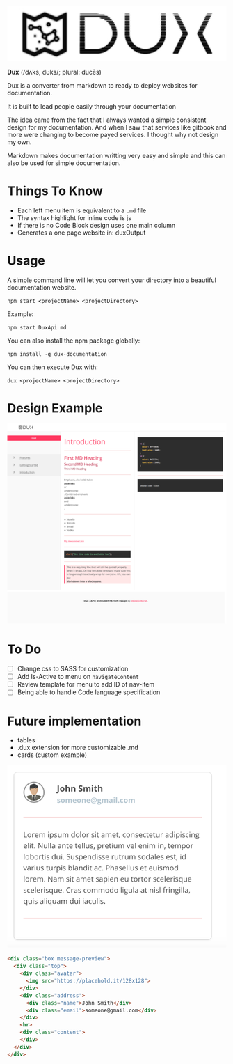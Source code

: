 ![Dux Logo](img/dux.jpg)

**Dux** (/dʌks, dʊks/; plural: ducēs)

Dux is a converter from markdown to ready to deploy websites for documentation.

It is built to lead people easily through your documentation

The idea came from the fact that I always wanted a simple consistent design for my documentation. And when I saw that services like gitbook and more were changing to become payed services. I thought why not design my own.

Markdown makes documentation writting very easy and simple and this can also be used for simple documentation.

# Things To Know

 - Each left menu item is equivalent to a `.md` file
 - The syntax highlight for inline code is js
 - If there is no Code Block design uses one main column
 - Generates a one page website in: duxOutput

# Usage

A simple command line will let you convert your directory into a beautiful documentation website.

```
npm start <projectName> <projectDirectory>
```

Example:

```
npm start DuxApi md
```

You can also install the npm package globally:

```
npm install -g dux-documentation
```

You can then execute Dux with:

```
dux <projectName> <projectDirectory>
```


# Design Example

![Dux Design](img/design.png)


# To Do

 - [ ] Change css to SASS for customization
 - [ ] Add Is-Active to menu on `navigateContent`
 - [ ] Review template for menu to add ID of nav-item
 - [ ] Being able to handle Code language specification

# Future implementation

 - tables
 - .dux extension for more customizable .md
 - cards (custom example)

![Dux Card](img/card.png)

```html
<div class="box message-preview">
  <div class="top">
    <div class="avatar">
      <img src="https://placehold.it/128x128">
    </div>
    <div class="address">
      <div class="name">John Smith</div>
      <div class="email">someone@gmail.com</div>
    </div>
    <hr>
    <div class="content">
    </div>
  </div>
</div>
```
